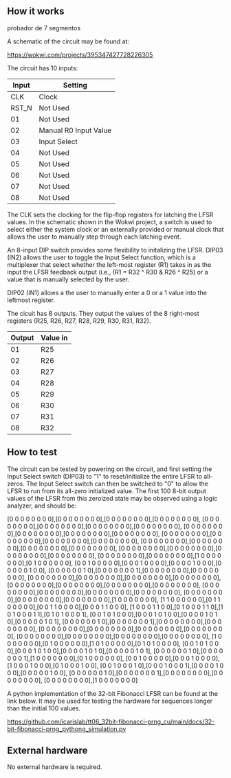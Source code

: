 <!---

This file is used to generate your project datasheet. Please fill in the information below and delete any unused
sections..

You can also include images in this folder and reference them in the markdown. Each image must be less than
512 kb in size, and the combined size of all images must be less than 1 MB.
-->

## How it works

probador de 7 segmentos

A schematic of the circuit may be found at:

https://wokwi.com/projects/395347427728226305

The circuit has 10 inputs:

| Input    | Setting                     |
| -------- | -------                     |
| CLK      | Clock                       |
| RST_N    | Not Used                    |
| 01       | Not Used                    |
| 02       | Manual R0 Input Value       |
| 03       | Input Select                |
| 04       | Not Used                    |
| 05       | Not Used                    |
| 06       | Not Used                    |
| 07       | Not Used                    |
| 08       | Not Used                    |

The CLK sets the clocking for the flip-flop registers for latching the LFSR values. In the schematic shown in the Wokwi project, a switch is used to select either the system clock or an externally provided or manual clock that allows the user to manually step through each latching event.

An 8-input DIP switch provides some flexibility to initalizing the LFSR. DIP03 (IN2) allows the user to toggle the Input Select function, which is a multiplexer that select whether the left-most register (R1) takes in as the input the LFSR feedback output (i.e., (R1 = R32 ^ R30 & R26 ^ R25) or a value that is manually selected by the user.

DIP02 (IN1) allows a the user to manually enter a 0 or a 1 value into the leftmost register.

The cicuit has 8 outputs. They output the values of the 8 right-most registers (R25, R26, R27, R28, R29, R30, R31, R32).

| Output   | Value in    |
| -------- | -------     |
| 01       | R25 |
| 02       | R26 |
| 03       | R27 |
| 04       | R28 |
| 05       | R29 |
| 06       | R30 |
| 07       | R31 |
| 08       | R32 |

## How to test

The circuit can be tested by powering on the circuit, and first setting the Input Select switch (DIP03) to "1" to reset/initialize the entire LFSR to all-zeros. The Input Select switch can then be switched to "0" to allow the LFSR to run from its all-zero initialized value. The first 100 8-bit output values of the LFSR from this zeroized state may be observed using a logic analyzer, and should be:

[0 0 0 0 0 0 0 0],[0 0 0 0 0 0 0 0],[0 0 0 0 0 0 0 0],[0 0 0 0 0 0 0 0],
[0 0 0 0 0 0 0 0],[0 0 0 0 0 0 0 0],[0 0 0 0 0 0 0 0],[0 0 0 0 0 0 0 0],
[0 0 0 0 0 0 0 0],[0 0 0 0 0 0 0 0],[0 0 0 0 0 0 0 0],[0 0 0 0 0 0 0 0],
[0 0 0 0 0 0 0 0],[0 0 0 0 0 0 0 0],[0 0 0 0 0 0 0 0],[0 0 0 0 0 0 0 0],
[0 0 0 0 0 0 0 0],[0 0 0 0 0 0 0 0],[0 0 0 0 0 0 0 0],[0 0 0 0 0 0 0 0],
[0 0 0 0 0 0 0 0],[0 0 0 0 0 0 0 0],[0 0 0 0 0 0 0 0],[0 0 0 0 0 0 0 0],
[0 0 0 0 0 0 0 0],[0 0 0 0 0 0 0 0],[1 0 0 0 0 0 0 0],[0 1 0 0 0 0 0 0],
[0 0 1 0 0 0 0 0],[0 0 0 1 0 0 0 0],[0 0 0 0 1 0 0 0],[0 0 0 0 0 1 0 0],
[0 0 0 0 0 0 1 0],[0 0 0 0 0 0 0 1],[0 0 0 0 0 0 0 0],[0 0 0 0 0 0 0 0],
[0 0 0 0 0 0 0 0],[0 0 0 0 0 0 0 0],[0 0 0 0 0 0 0 0],[0 0 0 0 0 0 0 0],
[0 0 0 0 0 0 0 0],[0 0 0 0 0 0 0 0],[0 0 0 0 0 0 0 0],[0 0 0 0 0 0 0 0],
[0 0 0 0 0 0 0 0],[0 0 0 0 0 0 0 0],[0 0 0 0 0 0 0 0],[0 0 0 0 0 0 0 0],
[0 0 0 0 0 0 0 0],[0 0 0 0 0 0 0 0],[0 0 0 0 0 0 0 0],[1 0 0 0 0 0 0 0],
[1 1 0 0 0 0 0 0],[0 1 1 0 0 0 0 0],[0 0 1 1 0 0 0 0],[0 0 0 1 1 0 0 0],
[1 0 0 0 1 1 0 0],[0 1 0 0 0 1 1 0],[1 0 1 0 0 0 1 1],[0 1 0 1 0 0 0 1],
[0 0 1 0 1 0 0 0],[0 0 0 1 0 1 0 0],[0 0 0 0 1 0 1 0],[0 0 0 0 0 1 0 1],
[0 0 0 0 0 0 1 0],[0 0 0 0 0 0 0 1],[0 0 0 0 0 0 0 0],[0 0 0 0 0 0 0 0],
[0 0 0 0 0 0 0 0],[0 0 0 0 0 0 0 0],[0 0 0 0 0 0 0 0],[0 0 0 0 0 0 0 0],
[0 0 0 0 0 0 0 0],[0 0 0 0 0 0 0 0],[0 0 0 0 0 0 0 0],[0 0 0 0 0 0 0 0],
[1 0 0 0 0 0 0 0],[0 1 0 0 0 0 0 0],[1 0 1 0 0 0 0 0],[0 1 0 1 0 0 0 0],
[0 0 1 0 1 0 0 0],[0 0 0 1 0 1 0 0],[0 0 0 0 1 0 1 0],[0 0 0 0 0 1 0 1],
[0 0 0 0 0 0 1 0],[0 0 0 0 0 0 0 1],[1 0 0 0 0 0 0 0],[0 1 0 0 0 0 0 0],
[0 0 1 0 0 0 0 0],[0 0 0 1 0 0 0 0],[1 0 0 0 1 0 0 0],[0 1 0 0 0 1 0 0],
[0 0 1 0 0 0 1 0],[0 0 0 1 0 0 0 1],[0 0 0 0 1 0 0 0],[0 0 0 0 0 1 0 0],
[0 0 0 0 0 0 1 0],[0 0 0 0 0 0 0 1],[0 0 0 0 0 0 0 0],[0 0 0 0 0 0 0 0],
[0 0 0 0 0 0 0 0],[1 0 0 0 0 0 0 0]

A python implementation of the 32-bit Fibonacci LFSR can be found at the link below. It may be used for testing the hardware for sequences longer than the initial 100 values.

https://github.com/icarislab/tt06_32bit-fibonacci-prng_cu/main/docs/32-bit-fibonacci-prng_pythong_simulation.py

## External hardware

No external hardware is required.
